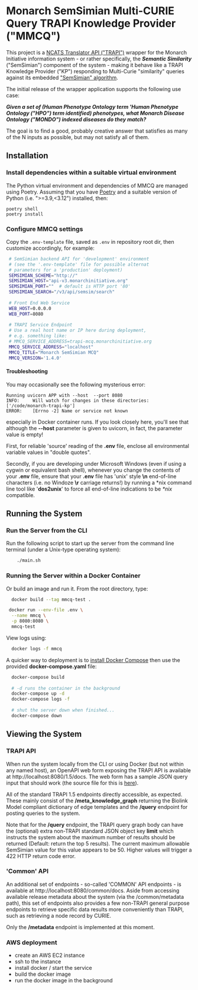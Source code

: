 # Monarch SemSimian Multi-CURIE Query TRAPI Knowledge Provider ("MMCQ")

This project is a [NCATS Translator API ("TRAPI")](https://github.com/NCATSTranslator/ReasonerAPI) wrapper for the Monarch Initiative information system - or rather specifically, the **_Semantic Similarity_** ("SemSimian") component of the system - making it behave like a TRAPI Knowledge Provider ("KP") responding  to Multi-Curie "similarity" queries against its embedded ["SemSimian" algorithm](https://github.com/monarch-initiative/semsimian).

The initial release of the wrapper application supports the following use case:

_**Given a set of (Human Phenotype Ontology term 'Human Phenotype Ontology ("HPO") term identified) phenotypes, what Monarch Disease Ontology ("MONDO") indexed diseases do they match?**_

The goal is to find a good, probably creative answer that satisfies as many of the N inputs as possible, but may not satisfy all of them.

## Installation

### Install dependencies within a suitable virtual environment

The Python virtual environment and dependencies of MMCQ are managed using Poetry. Assuming that you have [Poetry](https://python-poetry.org/docs/) and a suitable version of Python (i.e. ">=3.9,<3.12") installed, then:

    poetry shell
    poetry install
 
### Configure MMCQ settings
   
   Copy the `.env-template` file, saved as `.env` in repository root dir, then customize accordingly, for example:
   
   ```bash
    # SemSimian backend API for 'development' environment 
    # (see the '.env-template' file for possible alternat
    # parameters for a 'production' deployment)
    SEMSIMIAN_SCHEME="http://"
    SEMSIMIAN_HOST="api-v3.monarchinitiative.org"
    SEMSIMIAN_PORT=""  # default is HTTP port '80'
    SEMSIMIAN_SEARCH="/v3/api/semsim/search"
    
    # Front End Web Service
    WEB_HOST=0.0.0.0
    WEB_PORT=8080
    
    # TRAPI Service Endpoint
    # Use a real host name or IP here during deployment,
    # e.g. something like:
    # MMCQ_SERVICE_ADDRESS=trapi-mcq.monarchinitiative.org
    MMCQ_SERVICE_ADDRESS="localhost"
    MMCQ_TITLE="Monarch SemSimian MCQ"
    MMCQ_VERSION='1.4.0'
   ```

#### Troubleshooting

You may occasionally see the following mysterious error: 

```
Running uvicorn APP with --host  --port 8080
INFO:     Will watch for changes in these directories: ['/code/monarch-trapi-kp']
ERROR:    [Errno -2] Name or service not known
```

especially in Docker container runs.  If you look closely here, you'll see that although 
the **--host** parameter is given to uvicorn, in fact, the parameter value is empty!

First, for reliable 'source' reading of the **.env** file, enclose all environmental variable 
values in "double quotes".   

Secondly, if you are developing under Microsoft Windows (even if using a cygwin or equivalent
bash shell), whenever you change the contents of your **.env** file,  ensure that your **.env** file has 
'unix' style **\n** end-of-line characters (i.e. no Windoze **\r** carriage returns!) by running a *nix 
command line tool like '**dos2unix**' to force all end-of-line indications to be _*nix_ compatible.

## Running the System

### Run the Server from the CLI

Run the following script to start up the server from the command line terminal (under a Unix-type operating system):

  ```bash
      ./main.sh
  ```

### Running the Server within a Docker Container

   Or build an image and run it. From the root directory, type:
  
  ```bash
    docker build --tag mmcq-test .
  ```
  
  ```bash
   docker run --env-file .env \
    --name mmcq \
    -p 8080:8080 \
    mmcq-test
  ```

View logs using:

  ```bash
    docker logs -f mmcq
  ```

A quicker way to deployment is to [install Docker Compose](https://docs.docker.com/compose/install/) then use the provided **docker-compose.yaml** file:

  ```bash
    docker-compose build
    
    # -d runs the container in the background
    docker-compose up -d
    docker-compose logs -f
    
    # shut the server down when finished...
    docker-compose down
  ```

## Viewing the System

### TRAPI API

When run the system locally from the CLI or using Docker (but not within any named host), an OpenAPI web form exposing the TRAPI API is available at http://localhost:8080/1.5/docs.  The web form has a sample JSON query input that should work (the source file for this is [here](./mmcq/examples/reasoner-trapi-1.5.json)).

All of the standard TRAPI 1.5 endpoints directly accessible, as expected. These mainly consist of the **/meta_knowledge_graph** returning the Biolink Model compliant dictionary of edge templates and the **/query** endpoint for posting queries to the system.

Note that for the **/query** endpoint, the TRAPI query graph body can have the (optional) extra non-TRAPI standard JSON object key **limit** which instructs the system about the maximum number of results should be returned (Default: return the top 5 results). The current maximum allowable SemSimian value for this value appears to be 50. Higher values will trigger a 422 HTTP return code error.

### 'Common' API

An additional set of endpoints - so-called 'COMMON' API endpoints - is available at http://localhost:8080/common/docs.  Aside from accessing available release metadata about the system (via the /common/metadata path), this set of endpoints also provides a few non-TRAPI general purpose endpoints to retrieve specific data results more conveniently than TRAPI, such as retrieving a node record by CURIE.

Only the **/metadata** endpoint is implemented at this moment.


### AWS deployment

- create an AWS EC2 instance
- ssh to the instance
- install docker / start the service
- build the docker image
- run the docker image in the background
